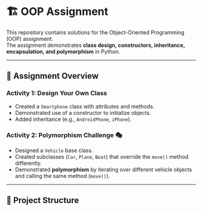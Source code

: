 # 🏗️ OOP Assignment

This repository contains solutions for the Object-Oriented Programming (OOP) assignment.  
The assignment demonstrates **class design, constructors, inheritance, encapsulation, and polymorphism** in Python.

---

## 📌 Assignment Overview

### Activity 1: Design Your Own Class
- Created a `Smartphone` class with attributes and methods.
- Demonstrated use of a constructor to initialize objects.
- Added inheritance (e.g., `AndroidPhone`, `iPhone`).

### Activity 2: Polymorphism Challenge 🎭
- Designed a `Vehicle` base class.
- Created subclasses (`Car`, `Plane`, `Boat`) that override the `move()` method differently.
- Demonstrated **polymorphism** by iterating over different vehicle objects and calling the same method (`move()`).

---

## 📂 Project Structure
